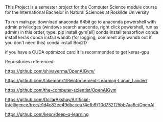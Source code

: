
This Project is a semester project for the Computer Science module course for the International Bachelor in Natural Sciences at Roskilde University

To run main.py:
download anaconda 64bit
go to anaconda powershell with admin priviledges
(windows search anaconda, right click powershell, run as admin)
in this order, type:
pip install gym[all]
conda install tensorflow
conda install keras
conda install wandb (for logging, comment any wandb out if you don't need this)
conda install Box2D

if you have a CUDA optimized card it is recommended to get keras-gpu 


Repositories referenced:

https://github.com/shivaverma/OpenAIGym/

https://github.com/fakemonk1/Reinforcement-Learning-Lunar_Lander/

https://github.com/the-computer-scientist/OpenAIGym

https://github.com/DollarAkshay/Artificial-Intelligence/tree/e1d4c82ee49dbccea74efb9710d732125bb7aa8e/OpenAI

https://github.com/keon/deep-q-learning


